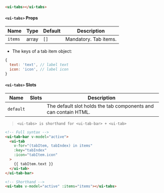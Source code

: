 ```html
<ui-tabs></ui-tabs>
```

#### `<ui-tabs>` Props

| Name    | Type  | Default | Description           |
| ------- | ----- | ------- | --------------------- |
| `items` | array | `[]`    | Mandatory. Tab items. |

- The keys of a tab item object:

```js
{
  text: 'text', // label text
  icon: 'icon', // label icon
}
```

#### `<ui-tabs>` Slots

| Name      | Slots | Description                                                     |
| --------- | ----- | --------------------------------------------------------------- |
| `default` |       | The default slot holds the tab components and can contain HTML. |

> `<ui-tabs> is shorthand for <ui-tab-bar> + <ui-tab>`

```html
<!-- Full syntax -->
<ui-tab-bar v-model="active">
  <ui-tab
    v-for="(tabItem, tabIndex) in items"
    :key="tabIndex"
    :icon="tabItem.icon"
  >
    {{ tabItem.text }}
  </ui-tab>
</ui-tab-bar>

<!-- Shorthand -->
<ui-tabs v-model="active" :items="items"></ui-tabs>
```
